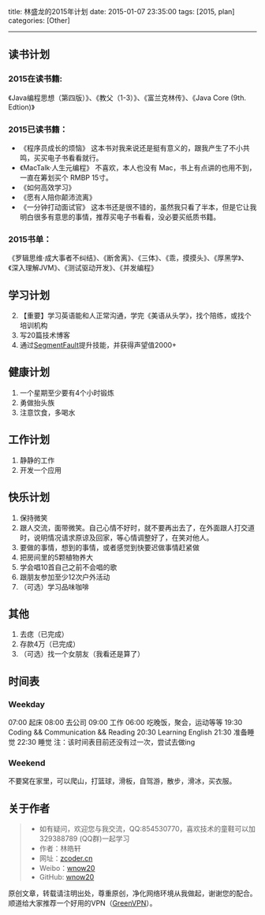 title: 林盛龙的2015年计划
date: 2015-01-07 23:35:00
tags: [2015, plan]
categories: [Other]

---

## 读书计划
### 2015在读书籍:
《Java编程思想（第四版）》、《教父（1-3）》、《富兰克林传》、《Java Core (9th. Edtion)》

### 2015已读书籍：
+ 《程序员成长的烦恼》
这本书对我来说还是挺有意义的，跟我产生了不小共鸣，买买电子书看看就行。
+ 《MacTalk·人生元编程》
不喜欢，本人也没有 Mac，书上有点讲的也用不到，一直在筹划买个 RMBP 15寸。
+ 《如何高效学习》
+ 《愿有人陪你颠沛流离》
+ 《一分钟打动面试官》
这本书还是很不错的，虽然我只看了半本，但是它让我明白很多有意思的事情，推荐买电子书看看，没必要买纸质书籍。

### 2015书单：
《罗辑思维·成大事者不纠结》、《断舍离》、《三体》、《乖，摸摸头》、《厚黑学》、《深入理解JVM》、《测试驱动开发》、《并发编程》

## 学习计划
2. 【重要】学习英语能和人正常沟通，学完《美语从头学》，找个陪练，或找个培训机构
3. 写20篇技术博客
4. 通过[SegmentFault]()提升技能，并获得声望值2000+

## 健康计划
1. 一个星期至少要有4个小时锻炼
2. 勇做抬头族
3. 注意饮食，多喝水

## 工作计划
1. 静静的工作
2. 开发一个应用

## 快乐计划
1. 保持微笑
2. 跟人交流，面带微笑。自己心情不好时，就不要再出去了，在外面跟人打交道时，说明情况请求原谅及回家，等心情调整好了，在笑对他人。
3. 要做的事情，想到的事情，或者感觉到快要迟做事情赶紧做
4. 把房间里的5颗植物养大
5. 学会唱10首自己之前不会唱的歌
6. 跟朋友参加至少12次户外活动
7. （可选）学习品味咖啡

## 其他
1. 去痣（已完成）
2. 存款4万（已完成）
3. （可选）找一个女朋友（我看还是算了）

## 时间表

### Weekday
07:00 起床
08:00 去公司
09:00 工作
06:00 吃晚饭，聚会，运动等等
19:30 Coding && Communication && Reading
20:30 Learning English
21:30 准备睡觉
22:30 睡觉
注：该时间表目前还没有过一次，尝试去做ing

### Weekend
不要窝在家里，可以爬山，打篮球，滑板，自驾游，散步，滑冰，买衣服。

[SegmentFault]: https://segmentfault.com
[Weibo]: https://weibo.com
[Github]: https://github.com


## 关于作者

> * 如有疑问，欢迎您与我交流，QQ:854530770，喜欢技术的童鞋可以加 329388789 (QQ群)一起学习
> * 作者：林皓轩
> * 网址：[zcoder.cn](http://zcoder.cn)
> * Weibo：[wnow20](http://weibo.com/wnow20)
> * GitHub: [wnow20](https://github.com/wnow20)

原创文章，转载请注明出处，尊重原创，净化网络环境从我做起，谢谢您的配合。顺道给大家推荐一个好用的VPN（[GreenVPN](http://gjsq.me/1472098)）。
